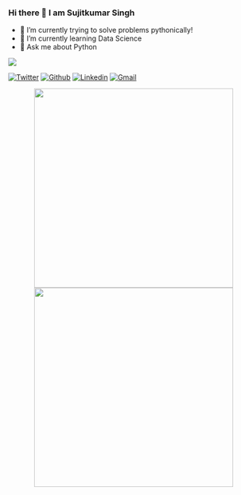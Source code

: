 
### Hi there 👋 I am Sujitkumar Singh



- 🔭 I’m currently trying to solve problems pythonically!
- 🌱 I’m currently learning Data Science
- 💬 Ask me about Python

[![](https://el-psy-congroo-counter.glitch.me/count.svg)](https://glitch.com/~el-psy-congroo-counter)

[![Twitter](https://img.shields.io/badge/-Twitter-blue?&logo=Github&logoColor=wh)](https://twitter.com/sujitsofficial)
[![Github](https://img.shields.io/badge/-Github-000?&logo=Github&logoColor=white)](https://github.com/SinghSujitkumar)
[![Linkedin](https://img.shields.io/badge/-LinkedIn-blue?&logo=Linkedin&logoColor=white)](linkedin.com/in/sujitkumar-singh-747840171)
[![Gmail](https://img.shields.io/badge/-Gmail-c14438?&logo=Gmail&logoColor=white)](mailto:sujitkumarsingh3017@gmail.com)


<p align = "center">
  <img src = "https://github-readme-stats.vercel.app/api?username=SinghSujitkumar&show_icons=true&theme=bear" width = 400>
  <img src = "https://github-readme-streak-stats.herokuapp.com?user=SinghSujitkumar&theme=dark&hide_border=true" width = 400>
</p>
